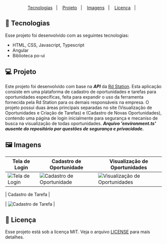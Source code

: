 <p align="center">
  <a href="#Tecnologias">Tecnologias</a>&nbsp;&nbsp;&nbsp;|&nbsp;&nbsp;&nbsp;
   <a href="#Projeto">Projeto</a>&nbsp;&nbsp;&nbsp;|&nbsp;&nbsp;&nbsp;
  <a href="#Imagens">Imagens</a>&nbsp;&nbsp;&nbsp;|&nbsp;&nbsp;&nbsp;
  <a href="#Licença">Licença</a>&nbsp;&nbsp;&nbsp;|&nbsp;&nbsp;&nbsp;
</p>

<a id="Tecnologias"></a>
## 🚀 Tecnologias 

Esse projeto foi desenvolvido com as seguintes tecnologias:

- HTML, CSS, Javascript, Typescript
- Angular
- Biblioteca po-ui

<a id="Projeto"></a>
## 💻 Projeto
  Este projeto foi desenvolvido com base na *__API__* da [Rd Station](https://developers.rdstation.com/reference/rdcrm-introducao-e-requisitos). Esta aplicação consiste em uma plataforma de cadastro de oportunidades e tarefas para oportunidades específicas, feita para expandir o uso da ferramenta fornecida pela Rd Station para os demais responsáveis na empresa. O projeto possui duas áreas principais separadas no site (Visualização de Oportunidades e Criação de Tarefas) e (Cadastro de Novas Oportunidades), contendo uma página de login inicialmente para segurança e mecaniso de busca na visualização de todas oportunidades.
  *__Arquivo 'environment.ts' ausente do repositório por questões de segurança e privacidade.__*

  

<a id="Imagens"></a>
## 🖼️ Imagens

| Tela de Login | Cadastro de Oportunidade | Visualização de Oportunidades | 
|---|---|---|
| ![Tela de Login](https://user-images.githubusercontent.com/45954874/176905184-0b59c220-b853-42c5-b0dc-4dc9ede6733a.jpg) | ![Cadastro de Oportunidade](https://user-images.githubusercontent.com/45954874/176949715-bb573766-df09-49ad-9526-407fd95915ed.jpg) | ![Visualização de Oportunidades](https://user-images.githubusercontent.com/45954874/176949780-a73de3fd-29d9-4ea5-9dc9-7d860a934573.jpg) | 

| Cadastro de Tarefa | 

| ![Cadastro de Tarefa](https://user-images.githubusercontent.com/45954874/176906021-c9bd0e07-6790-428f-92be-4ed262cb1ed2.jpg) | 

<a id="Licença"></a>
## 📝 Licença

Esse projeto está sob a licença MIT. Veja o arquivo [LICENSE](https://github.com/future4code/Freire-labe-ninja4/blob/master/LICENCE) para mais detalhes.
